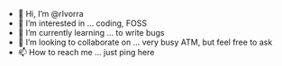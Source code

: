 - 👋 Hi, I’m @rIvorra
- 👀 I’m interested in ... coding, FOSS
- 🌱 I’m currently learning ... to write bugs
- 💞️ I’m looking to collaborate on ... very busy ATM, but feel free to ask
- 📫 How to reach me ... just ping here
